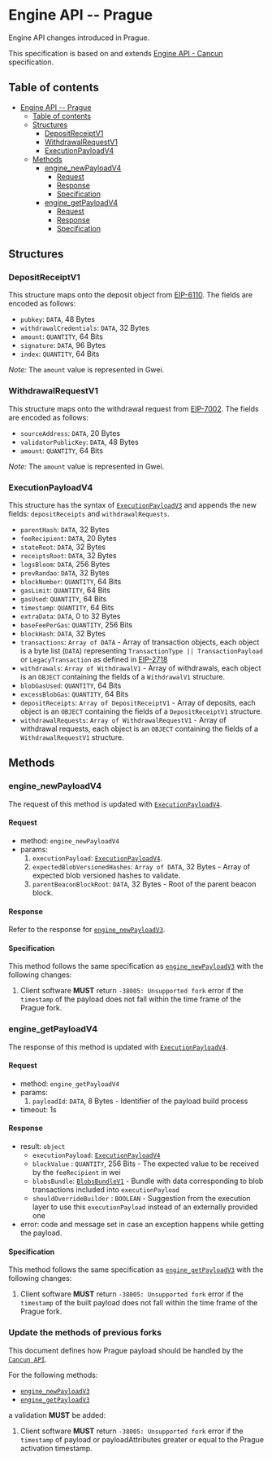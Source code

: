 # Engine API -- Prague

Engine API changes introduced in Prague.

This specification is based on and extends [Engine API - Cancun](./cancun.md) specification.

## Table of contents

<!-- START doctoc generated TOC please keep comment here to allow auto update -->
<!-- DON'T EDIT THIS SECTION, INSTEAD RE-RUN doctoc TO UPDATE -->

- [Engine API -- Prague](#engine-api----prague)
  - [Table of contents](#table-of-contents)
  - [Structures](#structures)
    - [DepositReceiptV1](#depositreceiptv1)
    - [WithdrawalRequestV1](#withdrawalrequestv1)
    - [ExecutionPayloadV4](#executionpayloadv4)
  - [Methods](#methods)
    - [engine\_newPayloadV4](#engine_newpayloadv4)
      - [Request](#request)
      - [Response](#response)
      - [Specification](#specification)
    - [engine\_getPayloadV4](#engine_getpayloadv4)
      - [Request](#request-1)
      - [Response](#response-1)
      - [Specification](#specification-1)

<!-- END doctoc generated TOC please keep comment here to allow auto update -->

## Structures

### DepositReceiptV1
This structure maps onto the deposit object from [EIP-6110](https://eips.ethereum.org/EIPS/eip-6110).
The fields are encoded as follows:

- `pubkey`: `DATA`, 48 Bytes
- `withdrawalCredentials`: `DATA`, 32 Bytes
- `amount`: `QUANTITY`, 64 Bits
- `signature`: `DATA`, 96 Bytes
- `index`: `QUANTITY`, 64 Bits

*Note:* The `amount` value is represented in Gwei.

### WithdrawalRequestV1
This structure maps onto the withdrawal request from [EIP-7002](https://eips.ethereum.org/EIPS/eip-7002).
The fields are encoded as follows:

- `sourceAddress`: `DATA`, 20 Bytes
- `validatorPublicKey`: `DATA`, 48 Bytes
- `amount`: `QUANTITY`, 64 Bits

*Note:* The `amount` value is represented in Gwei.

### ExecutionPayloadV4

This structure has the syntax of [`ExecutionPayloadV3`](./cancun.md#executionpayloadv3) and appends the new fields: `depositReceipts` and `withdrawalRequests`.

- `parentHash`: `DATA`, 32 Bytes
- `feeRecipient`:  `DATA`, 20 Bytes
- `stateRoot`: `DATA`, 32 Bytes
- `receiptsRoot`: `DATA`, 32 Bytes
- `logsBloom`: `DATA`, 256 Bytes
- `prevRandao`: `DATA`, 32 Bytes
- `blockNumber`: `QUANTITY`, 64 Bits
- `gasLimit`: `QUANTITY`, 64 Bits
- `gasUsed`: `QUANTITY`, 64 Bits
- `timestamp`: `QUANTITY`, 64 Bits
- `extraData`: `DATA`, 0 to 32 Bytes
- `baseFeePerGas`: `QUANTITY`, 256 Bits
- `blockHash`: `DATA`, 32 Bytes
- `transactions`: `Array of DATA` - Array of transaction objects, each object is a byte list (`DATA`) representing `TransactionType || TransactionPayload` or `LegacyTransaction` as defined in [EIP-2718](https://eips.ethereum.org/EIPS/eip-2718)
- `withdrawals`: `Array of WithdrawalV1` - Array of withdrawals, each object is an `OBJECT` containing the fields of a `WithdrawalV1` structure.
- `blobGasUsed`: `QUANTITY`, 64 Bits
- `excessBlobGas`: `QUANTITY`, 64 Bits
- `depositReceipts`: `Array of DepositReceiptV1` - Array of deposits, each object is an `OBJECT` containing the fields of a `DepositReceiptV1` structure.
- `withdrawalRequests`: `Array of WithdrawalRequestV1` - Array of withdrawal requests, each object is an `OBJECT` containing the fields of a `WithdrawalRequestV1` structure.

## Methods

### engine_newPayloadV4

The request of this method is updated with [`ExecutionPayloadV4`](#ExecutionPayloadV4).

#### Request

* method: `engine_newPayloadV4`
* params:
  1. `executionPayload`: [`ExecutionPayloadV4`](#ExecutionPayloadV4).
  2. `expectedBlobVersionedHashes`: `Array of DATA`, 32 Bytes - Array of expected blob versioned hashes to validate.
  3. `parentBeaconBlockRoot`: `DATA`, 32 Bytes - Root of the parent beacon block.

#### Response

Refer to the response for [`engine_newPayloadV3`](./cancun.md#engine_newpayloadv3).

#### Specification

This method follows the same specification as [`engine_newPayloadV3`](./cancun.md#engine_newpayloadv3) with the following changes:

1. Client software **MUST** return `-38005: Unsupported fork` error if the `timestamp` of the payload does not fall within the time frame of the Prague fork.

### engine_getPayloadV4

The response of this method is updated with [`ExecutionPayloadV4`](#ExecutionPayloadV4).

#### Request

* method: `engine_getPayloadV4`
* params:
  1. `payloadId`: `DATA`, 8 Bytes - Identifier of the payload build process
* timeout: 1s

#### Response

* result: `object`
  - `executionPayload`: [`ExecutionPayloadV4`](#ExecutionPayloadV4)
  - `blockValue` : `QUANTITY`, 256 Bits - The expected value to be received by the `feeRecipient` in wei
  - `blobsBundle`: [`BlobsBundleV1`](#BlobsBundleV1) - Bundle with data corresponding to blob transactions included into `executionPayload`
  - `shouldOverrideBuilder` : `BOOLEAN` - Suggestion from the execution layer to use this `executionPayload` instead of an externally provided one
* error: code and message set in case an exception happens while getting the payload.

#### Specification

This method follows the same specification as [`engine_getPayloadV3`](./cancun.md#engine_getpayloadv3) with the following changes:

1. Client software **MUST** return `-38005: Unsupported fork` error if the `timestamp` of the built payload does not fall within the time frame of the Prague fork.

### Update the methods of previous forks

This document defines how Prague payload should be handled by the [`Cancun API`](./cancun.md).

For the following methods:

- [`engine_newPayloadV3`](./cancun.md#engine_newpayloadV3)
- [`engine_getPayloadV3`](./cancun.md#engine_getpayloadv3)

a validation **MUST** be added:

1. Client software **MUST** return `-38005: Unsupported fork` error if the `timestamp` of payload or payloadAttributes greater or equal to the Prague activation timestamp.
